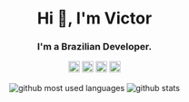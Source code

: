<h1 align="center">Hi 👋, I'm Victor</h1>
<h3 align="center">I'm a Brazilian Developer.</h3>

<p align="center">
  <code><img title="Golang" alt="Golang" width="20" src="https://github.com/caioreix/devicon/blob/master/icons/go/go-original.svg"></code>
  <code><img title="Javascript" alt="Javascript" width="20" src="https://github.com/caioreix/devicon/blob/master/icons/javascript/javascript-original.svg"></code>
  <code><img title="Python" alt="Python" width="20" src="https://github.com/caioreix/devicon/blob/master/icons/python/python-original.svg"></code>
  <code><img title="TypeScript" alt="TypeScript" width="20" src="https://github.com/caioreix/devicon/blob/master/icons/typescript/typescript-original.svg"></code>
</p>

<p align="center">
<image align="center" alt="github most used languages" src="https://github-readme-stats.vercel.app/api/top-langs/?username=VictorPerigo&layout=compact&langs_count=8"/>
<image align="center" alt="github stats" src="https://github-readme-stats.vercel.app/api?username=VictorPerigo&show_icons=true"/>
</p>

